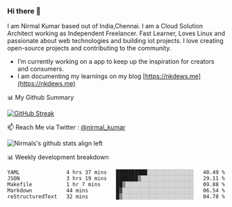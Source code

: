 ### Hi there 👋

 I am Nirmal Kumar based out of India,Chennai. I am a Cloud Solution Architect working as Independent Freelancer. Fast Learner, Loves Linux and passionate about web technologies and building iot projects. I love creating open-source projects and contributing to the community.

- I’m currently working on a app to keep up the inspiration for creators and consumers.
- I am documenting my learnings on my blog [https://nkdews.me](https://nkdews.me)


📊 My Github Summary

[![GitHub Streak](https://github-readme-streak-stats.herokuapp.com?user=nk-gears&theme=dark&hide_border=true&date_format=M%20j%5B%2C%20Y%5D)](https://git.io/streak-stats)


📫 Reach Me via  Twitter : [@nirmal_kumar](https://twitter.com/nirmal_kumar)

![Nirmals's github stats align left](https://github-readme-stats.vercel.app/api?username=nk-gears&show_icons=true)


📊 Weekly development breakdown

<!--START_SECTION:waka-->
```text
YAML               4 hrs 37 mins   ██████████░░░░░░░░░░░░░░░   40.49 % 
JSON               3 hrs 19 mins   ███████▒░░░░░░░░░░░░░░░░░   29.11 % 
Makefile           1 hr 7 mins     ██▒░░░░░░░░░░░░░░░░░░░░░░   09.88 % 
Markdown           44 mins         █▓░░░░░░░░░░░░░░░░░░░░░░░   06.54 % 
reStructuredText   32 mins         █▒░░░░░░░░░░░░░░░░░░░░░░░   04.78 % 
```
<!--END_SECTION:waka-->


